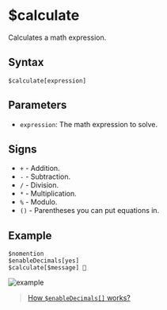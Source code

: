 # $calculate
Calculates a math expression.

## Syntax
```
$calculate[expression]
```
## Parameters
- `expression`: The math expression to solve.

## Signs
- `+` - Addition.
- `-` - Subtraction.
- `/` - Division.
- `*` - Multiplication.
- `%` - Modulo.
- `()` - Parentheses you can put equations in.

## Example
```
$nomention
$enableDecimals[yes]
$calculate[$message] 🧠
```
![example](https://user-images.githubusercontent.com/113303649/211189019-cb221556-9d2a-494a-a60f-abaf388dbf4b.png)

> [How `$enableDecimals[]` works?](./bdscript/enableDecimals.md)
